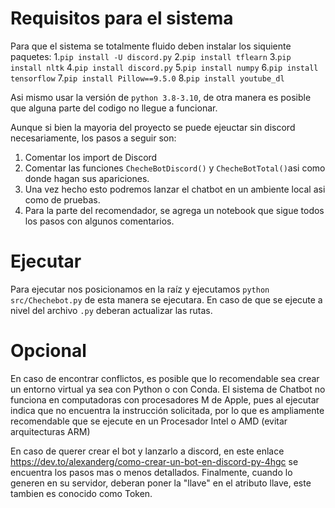# Requisitos para el sistema
Para que el sistema se totalmente fluido deben instalar los siquiente paquetes:
1.`pip install -U discord.py`
2.`pip install tflearn`
3.`pip install nltk`
4.`pip install discord.py`
5.`pip install numpy`
6.`pip install tensorflow`
7.`pip install Pillow==9.5.0`
8.`pip install youtube_dl`

Asi mismo usar la versión de `python 3.8-3.10`, de otra manera es posible que alguna parte del codigo no llegue a funcionar.

Aunque si bien la mayoria del proyecto se puede ejeuctar sin discord necesariamente, los pasos a seguir son:
1. Comentar los import de Discord
2. Comentar las funciones `ChecheBotDiscord()` y `ChecheBotTotal()`asi como donde hagan sus apariciones.
3. Una vez hecho esto podremos lanzar el chatbot en un ambiente local asi como de pruebas.
4. Para la parte del recomendador, se agrega un notebook que sigue todos los pasos con algunos comentarios.

# Ejecutar
Para ejecutar nos posicionamos en la raíz y ejecutamos `python src/Chechebot.py` de esta manera se ejecutara.
En caso de que se ejecute a nivel del archivo `.py` deberan actualizar las rutas.

# Opcional
En caso de encontrar conflictos, es posible que lo recomendable sea crear un entorno virtual ya sea con Python o con Conda.
El sistema de Chatbot no funciona en computadoras con procesadores M de Apple, pues al ejecutar indica que no encuentra la instrucción solicitada, por lo que es ampliamente recomendable que se ejecute en un Procesador Intel o AMD (evitar arquitecturas ARM)

En caso de querer crear el bot y lanzarlo a discord, en este enlace https://dev.to/alexanderg/como-crear-un-bot-en-discord-py-4hgc se encuentra los pasos mas o menos detallados. Finalmente, cuando lo generen en su servidor, deberan poner la "llave" en el atributo llave, este tambien es conocido como Token.